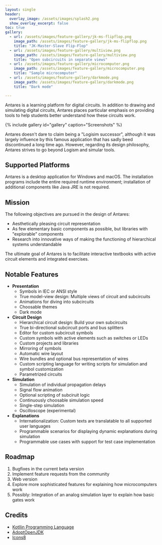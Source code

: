 ```yaml
---
layout: single
header:
  overlay_image: /assets/images/splash2.png
  show_overlay_excerpt: false
toc: true
gallery:
  - url: /assets/images/feature-gallery/jk-ms-flipflop.png
    image_path: /assets/images/feature-gallery/jk-ms-flipflop.png
    title: "JK-Master-Slave Flip-Flop"
  - url: /assets/images/feature-gallery/multiview.png
    image_path: /assets/images/feature-gallery/multiview.png
    title: "Open subcircuits in separate views"
  - url: /assets/images/feature-gallery/microcomputer.png
    image_path: /assets/images/feature-gallery/microcomputer.png
    title: "Sample microcomputer"
  - url: /assets/images/feature-gallery/darkmode.png
    image_path: /assets/images/feature-gallery/darkmode.png
    title: "Dark mode"

---
```


Antares is a learning platform for digital circuits. In addition to drawing and simulating digital circuits, Antares places particular emphasis on providing tools to help students better understand how these circuits work.

{% include gallery id="gallery" caption="Screenshots" %}

Antares doesn't dare to claim being a "Logisim successor", although it was largely influence
by this famous application that has sadly beed discontinued a long time ago. However, regarding its design philosophy, Antares strives to go beyond Logism and simular tools.

## Supported Platforms

Antares is a desktop application for Windows and macOS. The installation programs include the entire required runtime environment; installation of additional components like Java JRE is not required.

## Mission

The following objectives are pursued in the design of Antares:

- Aesthetically pleasing circuit representation
- As few elementary basic components as possible, but libraries with "explorable" components
- Research into innovative ways of making the functioning of hierarchical systems understandable

The ultimate goal of Antares is to facilitate interactive textbooks with active circuit elements and integrated exercises.

## Notable Features

- **Presentation**
  - Symbols in IEC or ANSI style
  - True model-view design: Multiple views of circuit and subcircuits
  - Animations for diving into subcircuits
  - Choosable themes
  - Dark mode
- **Circuit Design**
  - Hierarchical circuit design: Build your own subcircuits
  - True bi-directional subcircuit ports and bus splitters
  - Editor for custom subcircuit symbols
  - Custom symbols with active elements such as switches or LEDs
  - Custom projects and libraries
  - Mirroring of symbols
  - Automatic wire layout
  - Wire bundles and optional bus representation of wires
  - Custom scripting language for writing scripts for simulation and symbol customization
  - Parametrized circuits
- **Simulation**
  - Simulation of individual propagation delays
  - Signal flow animation
  - Optional scripting of subciruit logic
  - Continuously choosable simulation speed
  - Single-step simulation
  - Oscilloscope (experimental)
- **Explanations**
  - Internationalization: Custom texts are translatable to all supported user languages
  - Programmable scenarios for displaying dynamic explanations during simulation
  - Programmable use cases with support for test case implementation

## Roadmap

1. Bugfixes in the current beta version
2. Implement feature requests from the community
3. Web version
4. Explore more sophisticated features for explaining how microcomputers work
5. Possibly: Integration of an analog simulation layer to explain how basic gates work

## Credits

- [Kotllin Programming Language](https://kotlinlang.org)
- [AdoptOpenJDK](https://adoptopenjdk.net)
- [Icons8](https://icons8.com/icons)
